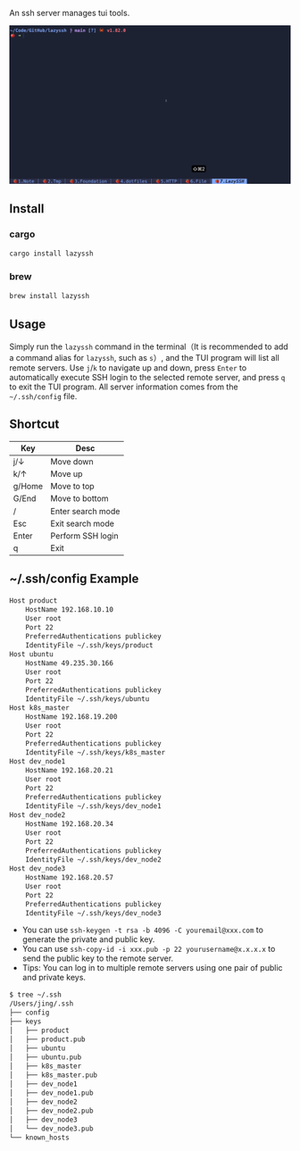 An ssh server manages tui tools.

![demo.gif](demo.gif)

## Install

### cargo

```bash
cargo install lazyssh
```

### brew

```bash
brew install lazyssh
```

## Usage

Simply run the `lazyssh` command in the terminal（It is recommended to add a command alias for `lazyssh`, such as `s`）,
and the TUI program will list all remote servers. Use `j`/`k` to
navigate up and down, press `Enter` to automatically execute SSH login to the selected remote server, and press `q` to
exit the TUI program. All server information comes from the `~/.ssh/config` file.

## Shortcut

| Key    | Desc              |
|--------|-------------------|
| j/↓    | Move down         |
| k/↑    | Move up           |
| g/Home | Move to top       |
| G/End  | Move to bottom    |
| /      | Enter search mode |
| Esc    | Exit search mode  |
| Enter  | Perform SSH login |
| q      | Exit              |

## ~/.ssh/config Example

```
Host product
    HostName 192.168.10.10
    User root
    Port 22
    PreferredAuthentications publickey
    IdentityFile ~/.ssh/keys/product
Host ubuntu
    HostName 49.235.30.166
    User root
    Port 22
    PreferredAuthentications publickey
    IdentityFile ~/.ssh/keys/ubuntu
Host k8s_master
    HostName 192.168.19.200
    User root
    Port 22
    PreferredAuthentications publickey
    IdentityFile ~/.ssh/keys/k8s_master
Host dev_node1
    HostName 192.168.20.21
    User root
    Port 22
    PreferredAuthentications publickey
    IdentityFile ~/.ssh/keys/dev_node1
Host dev_node2
    HostName 192.168.20.34
    User root
    Port 22
    PreferredAuthentications publickey
    IdentityFile ~/.ssh/keys/dev_node2
Host dev_node3
    HostName 192.168.20.57
    User root
    Port 22
    PreferredAuthentications publickey
    IdentityFile ~/.ssh/keys/dev_node3
```

- You can use `ssh-keygen -t rsa -b 4096 -C youremail@xxx.com` to generate the private and public key.
- You can use `ssh-copy-id -i xxx.pub -p 22 yourusername@x.x.x.x` to send the public key to the remote server.
- Tips: You can log in to multiple remote servers using one pair of public and private keys.

```
$ tree ~/.ssh
/Users/jing/.ssh
├── config
├── keys
│   ├── product
│   ├── product.pub
│   ├── ubuntu
│   ├── ubuntu.pub
│   ├── k8s_master
│   ├── k8s_master.pub
│   ├── dev_node1
│   ├── dev_node1.pub
│   ├── dev_node2
│   ├── dev_node2.pub
│   ├── dev_node3
│   └── dev_node3.pub
└── known_hosts
```
